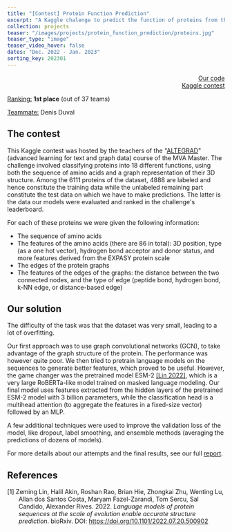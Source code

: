 ```yaml
---
title: "[Contest] Protein Function Prediction"
excerpt: "A Kaggle chalenge to predict the function of proteins from their sequences and 3D structure."
collection: projects
teaser: "/images/projects/protein_function_prediction/proteins.jpg"
teaser_type: "image"
teaser_video_hover: false
dates: "Dec. 2022 - Jan. 2023"
sorting_key: 202301
---
```


<div style="text-align: right"> <a href="https://github.com/ErwanFagnou/Protein_function_prediction" target="_blank"><i class="fab fa-fw fa-github" aria-hidden="true" style="color: #000"></i> Our code</a> </div>

<div style="text-align: right"> <a href="https://github.com/ErwanFagnou/Protein_function_prediction" target="_blank"><i class="fab fa-fw fa-kaggle" aria-hidden="true" style="color: #1fb7f6"></i> Kaggle contest</a> </div>

<ins>Ranking:</ins> **1st place** (out of 37 teams)

<ins>Teammate:</ins> Denis Duval

## The contest
This Kaggle contest was hosted by the teachers of the "[ALTEGRAD](https://www.master-mva.com/cours/cat-deep-learning/)" (advanced learning for text and graph data) course of the MVA Master. The challenge involved classifying proteins into 18 different functions, using both the sequence of amino acids and a graph representation of their 3D structure. Among the 6111 proteins of the dataset, 4888 are labeled and hence constitute the training data while the unlabeled remaining part constitute the test data on which we have to make predictions. The latter is the data our models were evaluated and ranked in the challenge's leaderboard.

For each of these proteins we were given the following information:

- The sequence of amino acids
- The features of the amino acids (there are 86 in total): 3D position, type (as a one hot vector), hydrogen bond acceptor and donor status, and more features derived from the EXPASY protein scale
- The edges of the protein graphs
- The features of the edges of the graphs: the distance between the two connected nodes, and the type of edge (peptide bond, hydrogen bond, k-NN edge, or distance-based edge)

## Our solution

The difficulty of the task was that the dataset was very small, leading to a lot of overfitting.

Our first approach was to use graph convolutional networks (GCN), to take advantage of the graph structure of the protein. The performance was however quite poor. We then tried to pretrain language models on the sequences to generate better features, which proved to be useful. However, the game changer was the pretrained model ESM-2 <a href="#yuan22"> [Lin 2022]</a>, which is a very large RoBERTa-like model trained on masked language modeling. Our final model uses features extracted from the hidden layers of the pretrained ESM-2 model with 3 billion parameters, while the classification head is a multihead attention (to aggregate the features in a fixed-size vector) followed by an MLP.

A few additional techniques were used to improve the validation loss of the model, like dropout, label smoothing, and ensemble methods (averaging the predictions of dozens of models).

For more details about our attempts and the final results, see our full [report](https://github.com/ErwanFagnou/Protein_function_prediction/blob/master/report.pdf).

## References

<div style="text-indent: -3ch; margin-left: 3ch">
<p><a id="esm2"></a>[1] Zeming Lin, Halil Akin, Roshan Rao, Brian Hie, Zhongkai Zhu, Wenting Lu, Allan dos Santos Costa, Maryam Fazel-Zarandi, Tom Sercu, Sal Candido, Alexander Rives. 2022. <i>Language models of protein sequences at the scale of evolution enable accurate structure prediction</i>. bioRxiv. DOI: <a href="https://doi.org/10.1101/2022.07.20.500902">https://doi.org/10.1101/2022.07.20.500902</a></p>
</div>
